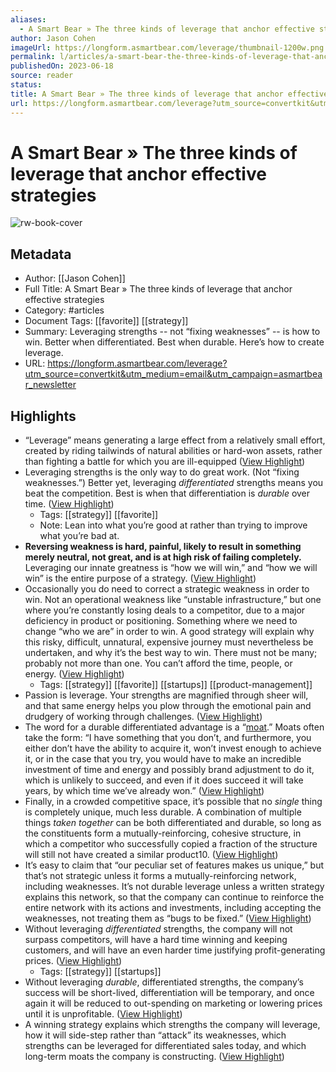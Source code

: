 ```yaml
---
aliases:
  - A Smart Bear » The three kinds of leverage that anchor effective strategies
author: Jason Cohen
imageUrl: https://longform.asmartbear.com/leverage/thumbnail-1200w.png
permalink: l/articles/a-smart-bear-the-three-kinds-of-leverage-that-anchor-effective-strategies
publishedOn: 2023-06-18
source: reader
status: 
title: A Smart Bear » The three kinds of leverage that anchor effective strategies
url: https://longform.asmartbear.com/leverage?utm_source=convertkit&utm_medium=email&utm_campaign=asmartbear_newsletter
---
```

# A Smart Bear » The three kinds of leverage that anchor effective strategies

![rw-book-cover](https://longform.asmartbear.com/leverage/thumbnail-1200w.png)

## Metadata

- Author: [[Jason Cohen]]
- Full Title: A Smart Bear » The three kinds of leverage that anchor effective strategies
- Category: #articles
- Document Tags: [[favorite]] [[strategy]]
- Summary: Leveraging strengths -- not “fixing weaknesses” -- is how to win. Better when differentiated. Best when durable. Here’s how to create leverage.
- URL: https://longform.asmartbear.com/leverage?utm_source=convertkit&utm_medium=email&utm_campaign=asmartbear_newsletter

## Highlights

- “Leverage” means generating a large effect from a relatively small effort, created by riding tailwinds of natural abilities or hard-won assets, rather than fighting a battle for which you are ill-equipped ([View Highlight](https://read.readwise.io/read/01haa507yp3v8631qy9tev46b9))
- Leveraging strengths is the only way to do great work. (Not “fixing weaknesses.”)
  Better yet, leveraging _differentiated_ strengths means you beat the competition.
  Best is when that differentiation is _durable_ over time. ([View Highlight](https://read.readwise.io/read/01haa519j2g5awrqe0mv2c4w77))
    - Tags: [[strategy]] [[favorite]]
    - Note: Lean into what you’re good at rather than trying to improve what you’re bad at.
- **Reversing weakness is hard, painful, likely to result in something merely neutral, not great, and is at high risk of failing completely.** Leveraging our innate greatness is “how we will win,” and “how we will win” is the entire purpose of a strategy. ([View Highlight](https://read.readwise.io/read/01haa53wfckffz015cqcr39y6d))
- Occasionally you do need to correct a strategic weakness in order to win. Not an operational weakness like “unstable infrastructure,” but one where you’re constantly losing deals to a competitor, due to a major deficiency in product or positioning. Something where we need to change “who we are” in order to win.
  A good strategy will explain why this risky, difficult, unnatural, expensive journey must nevertheless be undertaken, and why it’s the best way to win. There must not be many; probably not more than one. You can’t afford the time, people, or energy. ([View Highlight](https://read.readwise.io/read/01haa55b03hfjbc651z9scvwdj))
    - Tags: [[strategy]] [[favorite]] [[startups]] [[product-management]]
- Passion is leverage. Your strengths are magnified through sheer will, and that same energy helps you plow through the emotional pain and drudgery of working through challenges. ([View Highlight](https://read.readwise.io/read/01haa58kacb3r7h6m0748fqb1t))
- The word for a durable differentiated advantage is a “[moat](https://longform.asmartbear.com/moats/).” Moats often take the form: “I have something that you don’t, and furthermore, you either don’t have the ability to acquire it, won’t invest enough to achieve it, or in the case that you try, you would have to make an incredible investment of time and energy and possibly brand adjustment to do it, which is unlikely to succeed, and even if it does succeed it will take years, by which time we’ve already won.” ([View Highlight](https://read.readwise.io/read/01haa5eyq6cmpp723a9xb9bafe))
- Finally, in a crowded competitive space, it’s possible that no _single_ thing is completely unique, much less durable. A combination of multiple things _taken together_ can be both differentiated and durable, so long as the constituents form a mutually-reinforcing, cohesive structure, in which a competitor who successfully copied a fraction of the structure will still not have created a similar product10. ([View Highlight](https://read.readwise.io/read/01haa5jh9km7p0kr10nfxwns6t))
- It’s easy to claim that “our peculiar set of features makes us unique,” but that’s not strategic unless it forms a mutually-reinforcing network, including weaknesses. It’s not durable leverage unless a written strategy explains this network, so that the company can continue to reinforce the entire network with its actions and investments, including accepting the weaknesses, not treating them as “bugs to be fixed.” ([View Highlight](https://read.readwise.io/read/01has1gngy90k2bg95qnmxpd9w))
- Without leveraging _differentiated_ strengths, the company will not surpass competitors, will have a hard time winning and keeping customers, and will have an even harder time justifying profit-generating prices. ([View Highlight](https://read.readwise.io/read/01has1ht61zq4pjhqbrpp3t9df))
    - Tags: [[strategy]] [[startups]]
- Without leveraging _durable_, differentiated strengths, the company’s success will be short-lived, differentiation will be temporary, and once again it will be reduced to out-spending on marketing or lowering prices until it is unprofitable. ([View Highlight](https://read.readwise.io/read/01has1hxtkwy9m2natghhbc6k0))
- A winning strategy explains which strengths the company will leverage, how it will side-step rather than “attack” its weaknesses, which strengths can be leveraged for differentiated sales today, and which long-term moats the company is constructing. ([View Highlight](https://read.readwise.io/read/01has1hdhmtqtfxys9dx34y4r0))
